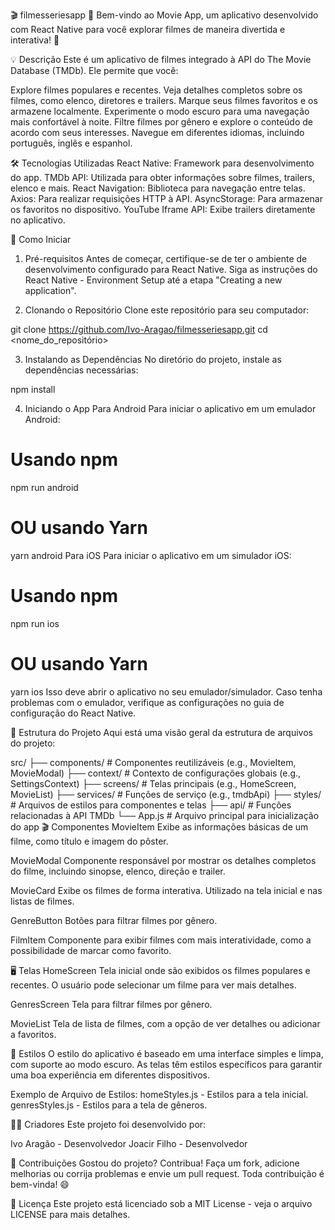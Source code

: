 🎬 filmesseriesapp 📱
Bem-vindo ao Movie App, um aplicativo desenvolvido com React Native para você explorar filmes de maneira divertida e interativa! 🌟

💡 Descrição
Este é um aplicativo de filmes integrado à API do The Movie Database (TMDb). Ele permite que você:

Explore filmes populares e recentes.
Veja detalhes completos sobre os filmes, como elenco, diretores e trailers.
Marque seus filmes favoritos e os armazene localmente.
Experimente o modo escuro para uma navegação mais confortável à noite.
Filtre filmes por gênero e explore o conteúdo de acordo com seus interesses.
Navegue em diferentes idiomas, incluindo português, inglês e espanhol.

🛠️ Tecnologias Utilizadas
React Native: Framework para desenvolvimento do app.
TMDb API: Utilizada para obter informações sobre filmes, trailers, elenco e mais.
React Navigation: Biblioteca para navegação entre telas.
Axios: Para realizar requisições HTTP à API.
AsyncStorage: Para armazenar os favoritos no dispositivo.
YouTube Iframe API: Exibe trailers diretamente no aplicativo.

🚀 Como Iniciar
1. Pré-requisitos
Antes de começar, certifique-se de ter o ambiente de desenvolvimento configurado para React Native. Siga as instruções do React Native - Environment Setup até a etapa "Creating a new application".

2. Clonando o Repositório
Clone este repositório para seu computador:

git clone https://github.com/Ivo-Aragao/filmesseriesapp.git
cd <nome_do_repositório>

3. Instalando as Dependências
No diretório do projeto, instale as dependências necessárias:

npm install

4. Iniciando o App
Para Android
Para iniciar o aplicativo em um emulador Android:

# Usando npm
npm run android

# OU usando Yarn
yarn android
Para iOS
Para iniciar o aplicativo em um simulador iOS:

# Usando npm
npm run ios

# OU usando Yarn
yarn ios
Isso deve abrir o aplicativo no seu emulador/simulador. Caso tenha problemas com o emulador, verifique as configurações no guia de configuração do React Native.

📂 Estrutura do Projeto
Aqui está uma visão geral da estrutura de arquivos do projeto:

src/
├── components/              # Componentes reutilizáveis (e.g., MovieItem, MovieModal)
├── context/                 # Contexto de configurações globais (e.g., SettingsContext)
├── screens/                 # Telas principais (e.g., HomeScreen, MovieList)
├── services/                # Funções de serviço (e.g., tmdbApi)
├── styles/                  # Arquivos de estilos para componentes e telas
├── api/                     # Funções relacionadas à API TMDb
└── App.js                   # Arquivo principal para inicialização do app
🎬 Componentes
MovieItem
Exibe as informações básicas de um filme, como título e imagem do pôster.

MovieModal
Componente responsável por mostrar os detalhes completos do filme, incluindo sinopse, elenco, direção e trailer.

MovieCard
Exibe os filmes de forma interativa. Utilizado na tela inicial e nas listas de filmes.

GenreButton
Botões para filtrar filmes por gênero.

FilmItem
Componente para exibir filmes com mais interatividade, como a possibilidade de marcar como favorito.

🖥️ Telas
HomeScreen
Tela inicial onde são exibidos os filmes populares e recentes. O usuário pode selecionar um filme para ver mais detalhes.

GenresScreen
Tela para filtrar filmes por gênero.

MovieList
Tela de lista de filmes, com a opção de ver detalhes ou adicionar a favoritos.

🎨 Estilos
O estilo do aplicativo é baseado em uma interface simples e limpa, com suporte ao modo escuro. As telas têm estilos específicos para garantir uma boa experiência em diferentes dispositivos.

Exemplo de Arquivo de Estilos:
homeStyles.js - Estilos para a tela inicial.
genresStyles.js - Estilos para a tela de gêneros.

🙋‍♂️ Criadores
Este projeto foi desenvolvido por:

Ivo Aragão - Desenvolvedor
Joacir Filho - Desenvolvedor

💬 Contribuições
Gostou do projeto? Contribua! Faça um fork, adicione melhorias ou corrija problemas e envie um pull request. Toda contribuição é bem-vinda! 😄

📜 Licença
Este projeto está licenciado sob a MIT License - veja o arquivo LICENSE para mais detalhes.